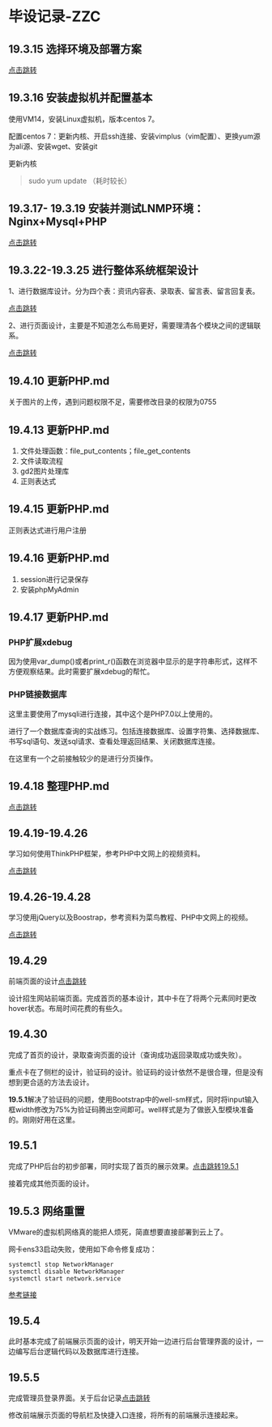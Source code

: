 # 毕设记录-ZZC

## 19.3.15 选择环境及部署方案

[点击跳转](./选择环境及部署方案.md)

## 19.3.16 安装虚拟机并配置基本

使用VM14，安装Linux虚拟机，版本centos 7。

配置centos 7：更新内核、开启ssh连接、安装vimplus（vim配置）、更换yum源为ali源、安装wget、安装git

更新内核

> sudo yum update （耗时较长）

## 19.3.17- 19.3.19 安装并测试LNMP环境：Nginx+Mysql+PHP

[点击跳转](./安装并测试LNMP环境.md)

## 19.3.22-19.3.25 进行整体系统框架设计

1、进行数据库设计。分为四个表：资讯内容表、录取表、留言表、留言回复表。

[点击跳转](./数据库表设计.md)

2、进行页面设计，主要是不知道怎么布局更好，需要理清各个模块之间的逻辑联系。

[点击跳转](./页面设计.md)

## 19.4.10 更新PHP.md

关于图片的上传，遇到问题权限不足，需要修改目录的权限为0755

## 19.4.13 更新PHP.md

1. 文件处理函数：file_put_contents；file_get_contents
2. 文件读取流程
3. gd2图片处理库
4. 正则表达式

## 19.4.15 更新PHP.md

正则表达式进行用户注册

## 19.4.16 更新PHP.md

1. session进行记录保存
2. 安装phpMyAdmin

## 19.4.17 更新PHP.md

### PHP扩展xdebug

因为使用var_dump()或者print_r()函数在浏览器中显示的是字符串形式，这样不方便观察结果。此时需要扩展xdebug的帮忙。

### PHP链接数据库

这里主要使用了mysqli进行连接，其中这个是PHP7.0以上使用的。

进行了一个数据库查询的实战练习。包括连接数据库、设置字符集、选择数据库、书写sql语句、发送sql请求、查看处理返回结果、关闭数据库连接。

在这里有一个之前接触较少的是进行分页操作。

## 19.4.18 整理PHP.md

[点击跳转](./PHP.md)

## 19.4.19-19.4.26

学习如何使用ThinkPHP框架，参考PHP中文网上的视频资料。

[点击跳转](./ThinkPHP框架.md)

## 19.4.26-19.4.28

学习使用jQuery以及Boostrap，参考资料为菜鸟教程、PHP中文网上的视频。

[点击跳转](./Bootstrap.md)

## 19.4.29

前端页面的设计[点击跳转](./页面设计.md)

设计招生网站前端页面。完成首页的基本设计，其中卡在了将两个元素同时更改hover状态。布局时间花费的有些久。

## 19.4.30

完成了首页的设计，录取查询页面的设计（查询成功返回录取成功或失败）。

重点卡在了侧栏的设计，验证码的设计。验证码的设计依然不是很合理，但是没有想到更合适的方法去设计。

**19.5.1**解决了验证码的问题，使用Bootstrap中的well-sm样式，同时将input输入框width修改为75%为验证码腾出空间即可。well样式是为了做嵌入型模块准备的。刚刚好用在这里。

## 19.5.1

完成了PHP后台的初步部署，同时实现了首页的展示效果。[点击跳转19.5.1](./后台流程全记录.md)

接着完成其他页面的设计。

## 19.5.3 网络重置

VMware的虚拟机网络真的能把人烦死，简直想要直接部署到云上了。

网卡ens33启动失败，使用如下命令修复成功：

```shell
systemctl stop NetworkManager
systemctl disable NetworkManager
systemctl start network.service
```

[参考链接](https://blog.csdn.net/selfsojourner/article/details/72510432)

## 19.5.4

此时基本完成了前端展示页面的设计，明天开始一边进行后台管理界面的设计，一边编写后台逻辑代码以及数据库进行连接。

## 19.5.5

完成管理员登录界面。关于后台记录[点击跳转](./后台流程全记录.md)

修改前端展示页面的导航栏及快捷入口连接，将所有的前端展示连接起来。